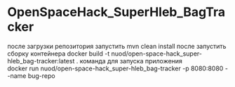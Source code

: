 # OpenSpaceHack_SuperHleb_BagTracker
после загрузки репозитория запустить 
mvn clean install
после запустить сборку контейнера
docker build -t nuod/open-space-hack_super-hleb_bag-tracker:latest .
команда для запуска приложения  
docker run nuod/open-space-hack_super-hleb_bag-tracker -p 8080:8080 --name bug-repo 
